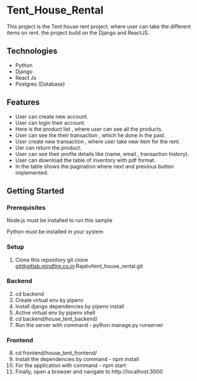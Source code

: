 # Tent_House_Rental

This project is the Tent house rent project. where user can take the different items on rent. the project build on the Django and ReactJS.

## Technologies

- Python
- Django
- React Js
- Postgres (Database)

## Features

- User can create new account.
- User can login their account.
- Here is the product list , where user can see all the products.
- User can see the their transaction , which he done in the past.
- User create new transaction , where user take new item for the rent.
- Uer can return the product.
- User can see their profile details like (name, email , transaction history).
- User can download the table of inventory with pdf format.
- In the table shows the pagination where next and previous button implemented.

## Getting Started

### Prerequisites

Node.js must be installed to run this sample

Python must be installed in your system

### Setup

1. Clone this repository git clone git@gitlab.mindfire.co.in:Rajatv/tent_house_rental.git

### Backend

2. cd backend
3. Create virtual env by pipenv
4. Install django dependencies by pipenv install
5. Active virtual env by pipenv shell
6. cd backend/house_tent_backend/
7. Run the server with command - python manage.py runserver

### Frontend

8. cd frontend/house_tent_frontend/
9. Install the dependencies by command - npm install
10. For the application with command - npm start
11. Finally, open a browser and navigate to http://localhost:3000
